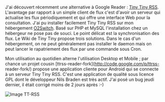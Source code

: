 <!-- title: Tiny Tiny RSS -->
<!-- category: Android GNU/Linux Hébergement -->

J'ai découvert récemment une alternative à Google Reader : [Tiny Tiny
RSS](http://tt-rss.org/). <!-- more -->L'avantage par rapport à un simple client de flux
c'est d'avoir un serveur qui actualise les flux périodiquement et qui offre une
interface Web pour la consultation. J'ai pu installer facilement Tiny Tiny RSS
sur mon hébergement [O2Switch](http://www.o2switch.fr/). Basé sur PHP et MySQL
l'installation chez un hébergeur ne pose pas de souci. Le point délicat est la
synchronisation des flux. Le Wiki de Tiny Tiny propose trois solutions. Dans le
cas d'un hébergement, on ne peut généralement pas installer le daemon mais on
peut lancer le rapatriement des flux par une commande sous Cron.

Mon utilisation au quotidien alterne l'utilisation Desktop et Mobile ; par
chance un projet cousin [ttrss-reader-fork](http://code.google.com/p/ttrss-
reader-fork/) propose une application cliente pour Android qui se connecte à un
serveur Tiny Tiny RSS. C'est une application de qualité sous licence GPL dont
le développeur Nils Braden est très actif. J'ai posé un bug jeudi dernier, il
était corrigé moins de 2 jours après :-)

![Image TT-RSS](/images/04x/CAP201012251832.jpg)
